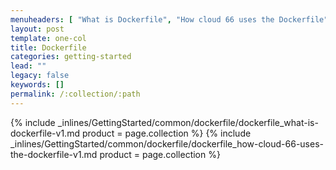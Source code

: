 ```yaml
---
menuheaders: [ "What is Dockerfile", "How cloud 66 uses the Dockerfile" ]
layout: post
template: one-col
title: Dockerfile
categories: getting-started
lead: ""
legacy: false
keywords: []
permalink: /:collection/:path
---
```






<a href="#what-is-dockerfile"></a>{% include _inlines/GettingStarted/common/dockerfile/dockerfile_what-is-dockerfile-v1.md  product = page.collection %}
<a href="#how-cloud-66-uses-the-dockerfile"></a>{% include _inlines/GettingStarted/common/dockerfile/dockerfile_how-cloud-66-uses-the-dockerfile-v1.md  product = page.collection %}